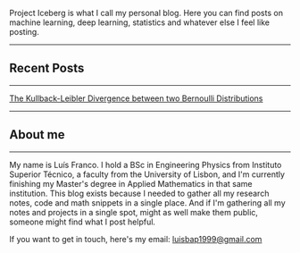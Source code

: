 Project Iceberg is what I call my personal blog. Here you can find posts on machine learning, deep learning, statistics and whatever else I feel like posting.

---
## Recent Posts
---

[The Kullback-Leibler Divergence between two Bernoulli Distributions](./posts/kl_divergence_bernoulli.html)

---
## About me
---
My name is Luís Franco. I hold a BSc in Engineering Physics from Instituto Superior Técnico, a faculty from the University of Lisbon, and I'm currently finishing my Master's degree in Applied Mathematics in that same institution. This blog exists because I needed to gather all my research notes, code and math snippets in a single place. And if I'm gathering all my notes and projects in a single spot, might as well make them public, someone might find what I post helpful.

If you want to get in touch, here's my email: luisbap1999@gmail.com